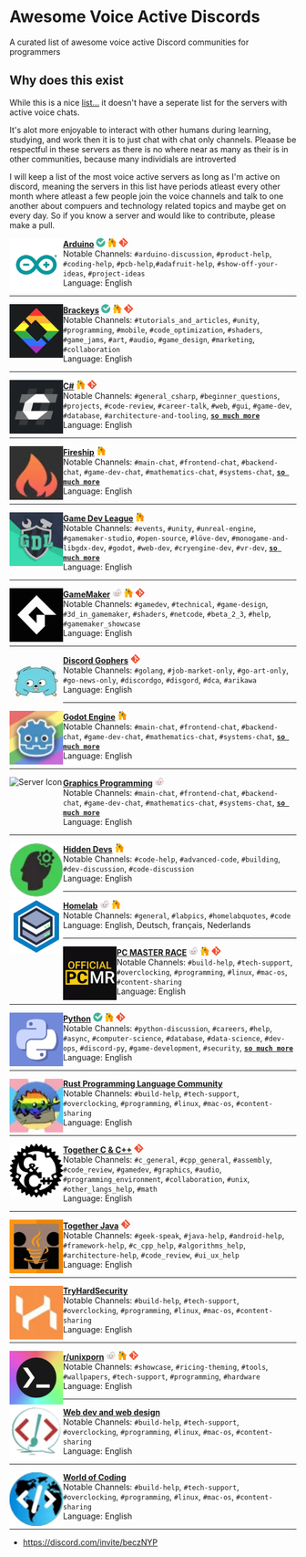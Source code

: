 # Awesome Voice Active Discords
A curated list of awesome voice active Discord communities for programmers

## Why does this exist
While this is a nice [list...](https://github.com/mhxion/awesome-discord-communities) it doesn't have a seperate list for the servers with active voice chats.

It's alot more enjoyable to interact with other humans during learning, studying, and work then it is to just chat with chat only channels. Pleaase be respectful in these servers as there is no where near as many as their is in other communities, because many individials are introverted

I will keep a list of the most voice active servers as long as I'm active on discord, meaning the servers in this list have periods atleast every other month where atleast a few people join the voice channels and talk to one another about compuers and technology related topics and maybe get on every day. So if you know a server and would like to contribute, please make a pull.









<img align="left" height="94px" width="94px" alt="Server Icon" src="images/server_icons/arduino.webp">

[__Arduino__](https://discord.gg/invite/arduino-420594746990526466) [<img height="16px" width="16px" alt="Official Badge" src="images/badges/official.webp">](badges.md#official-identification-badge) [<img height="16px" width="16px" alt="Homepage URL" src="images/badges/homepage.webp">](https://arduino.cc/) [<img height="16px" width="16px" alt="Git Repository" src="images/badges/git.webp">](https://github.com/BluLightShow/arduino-bot) \
Notable Channels: `#arduino-discussion`, `#product-help`, `#coding-help`, `#pcb-help`,`#adafruit-help`, `#show-off-your-ideas`, `#project-ideas` \
Language: English

---
  
<img align="left" height="94px" width="94px" alt="Server Icon" src="images/server_icons/brackeys.webp">

[__Brackeys__](https://discord.com/invite/brackeys) [<img height="16px" width="16px" alt="Official Badge" src="images/badges/official.webp">](badges.md#official-identification-badge) [<img height="16px" width="16px" alt="Homepage URL" src="images/badges/homepage.webp">](https://www.youtube.com/channel/UCYbK_tjZ2OrIZFBvU6CCMiA) [<img height="16px" width="16px" alt="Git Repository" src="images/badges/git.webp">](https://github.com/Brackeys) \
Notable Channels: `#tutorials_and_articles`, `#unity`, `#programming`, `#mobile`, `#code_optimization`, `#shaders`, `#game_jams`, `#art`, `#audio`, `#game_design`, `#marketing`, `#collaboration` \
Language: English

---

<img align="left" height="94px" width="94px" alt="Server Icon" src="images/server_icons/c_sharp.webp">

[__C#__](https://discord.com/invite/csharp) [<img height="16px" width="16px" alt="Homepage URL" src="images/badges/homepage.webp">](http://discord-csharp.github.io/) [<img height="16px" width="16px" alt="Git Repository" src="images/badges/git.webp">](https://github.com/discord-csharp) \
Notable Channels: `#general_csharp`, `#beginner_questions`, `#projects`, `#code-review`, `#career-talk`, `#web`, `#gui`, `#game-dev`, `#database`, `#architecture-and-tooling`, __[`so much more`](badges.md#so-much-more)__ \
Language: English

---

<img align="left" height="94px" width="94px" alt="Server Icon" src="images/server_icons/fireship.webp">

[__Fireship__](https://discord.com/invite/fireship) [<img height="16px" width="16px" alt="Homepage URL" src="images/badges/homepage.webp">](https://fireship.io/) \
Notable Channels: `#main-chat`, `#frontend-chat`, `#backend-chat`, `#game-dev-chat`, `#mathematics-chat`, `#systems-chat`, __[`so much more`](badges.md#so-much-more)__ \
Language: English

---

<img align="left" height="94px" width="94px" alt="Server Icon" src="images/server_icons/game_dev_league.webp">

[__Game Dev League__](https://discord.com/invite/gamedev) [<img height="16px" width="16px" alt="Homepage URL" src="images/badges/homepage.webp">](https://gamedevleague.com/) \
Notable Channels: `#events`, `#unity`, `#unreal-engine`, `#gamemaker-studio`, `#open-source`, `#löve-dev`, `#monogame-and-libgdx-dev`, `#godot`, `#web-dev`, `#cryengine-dev`, `#vr-dev`, __[`so much more`](badges.md#so-much-more)__ \
Language: English

---

<img align="left" height="94px" width="94px" alt="Server Icon" src="images/server_icons/gamemaker.webp">

[__GameMaker__](https://discord.gg/invite/gamemaker) [<img height="16px" width="16px" alt="Reddit Badge" src="images/badges/reddit.webp">](badges.md#reddit-badge) [<img height="16px" width="16px" alt="Homepage URL" src="images/badges/homepage.webp">](https://www.reddit.com/r/gamemaker/) [<img height="16px" width="16px" alt="Git Repository" src="images/badges/git.webp">](https://github.com/GameMakerDiscord) \
Notable Channels: `#gamedev`, `#technical`, `#game-design`, `#3d_in_gamemaker`, `#shaders`, `#netcode`, `#beta_2_3`, `#help`, `#gamemaker_showcase` \
Language: English

---

<img align="left" height="94px" width="94px" alt="Server Icon" src="images/server_icons/discord_gophers.webp">

[__Discord Gophers__](https://discord.gg/invite/golang) [<img height="16px" width="16px" alt="Git Repository" src="images/badges/git.webp">](https://github.com/bwmarrin/discordgo)\
Notable Channels: `#golang`, `#job-market-only`, `#go-art-only`, `#go-news-only`, `#discordgo`, `#disgord`, `#dca`, `#arikawa`
Language: English

---

<img align="left" height="94px" width="94px" alt="Server Icon" src="images/server_icons/godotengine.webp">

[__Godot Engine__](https://discord.com/invite/4JBkykG) [<img height="16px" width="16px" alt="Homepage URL" src="images/badges/homepage.webp">](https://godotengine.org/community/) \
Notable Channels: `#main-chat`, `#frontend-chat`, `#backend-chat`, `#game-dev-chat`, `#mathematics-chat`, `#systems-chat`, __[`so much more`](badges.md#so-much-more)__ \
Language: English

---

<img align="left" height="94px" width="94px" alt="Server Icon" src="images/server_icons/gotdotengine.webp">

[__Graphics Programming__](https://discord.com/invite/jzvnsqHSxd) [<img height="16px" width="16px" alt="Reddit Badge" src="images/badges/reddit.webp">](https://www.reddit.com/r/GraphicsProgramming/) \
Notable Channels: `#main-chat`, `#frontend-chat`, `#backend-chat`, `#game-dev-chat`, `#mathematics-chat`, `#systems-chat`, __[`so much more`](badges.md#so-much-more)__ \
Language: English

---

<img align="left" height="94px" width="94px" alt="Server Icon" src="images/server_icons/hiddendevs.webp">

[__Hidden Devs__](https://discord.com/invite/hd) [<img height="16px" width="16px" alt="Homepage URL" src="images/badges/homepage.webp">](https://hiddendevs.com/) \
Notable Channels: `#code-help`, `#advanced-code`, `#building`, `#dev-discussion`, `#code-discussion` \
Language: English


---

<img align="left" height="94px" width="94px" alt="Server Icon" src="images/server_icons/homelab.webp">

[__Homelab__](https://discord.com/invite/homelab) [<img height="16px" width="16px" alt="Reddit Badge" src="images/badges/reddit.webp">](badges.md#reddit-badge) [<img height="16px" width="16px" alt="Homepage URL" src="images/badges/homepage.webp">](https://www.reddit.com/r/homelab/) \
Notable Channels: `#general`, `#labpics`, `#homelabquotes`, `#code` \
Language: English, Deutsch, français, Nederlands

---

<img align="left" height="94px" width="94px" alt="Server Icon" src="images/server_icons/pc_master_race.webp">

[__PC MASTER RACE__](https://discord.com/invite/pcmr) [<img height="16px" width="16px" alt="Reddit Badge" src="images/badges/reddit.webp">](badges.md#reddit-badge) [<img height="16px" width="16px" alt="Homepage URL" src="images/badges/homepage.webp">](https://www.reddit.com/r/pcmasterrace/) [<img height="16px" width="16px" alt="Git Repository" src="images/badges/git.webp">](https://github.com/izy521/Sera-PCMR) \
Notable Channels: `#build-help`, `#tech-support`, `#overclocking`, `#programming`, `#linux`, `#mac-os`, `#content-sharing` \
Language: English

---

<img align="left" height="94px" width="94px" alt="Server Icon" src="images/server_icons/python.webp">

[__Python__](https://discord.com/invite/python) [<img height="16px" width="16px" alt="Official Badge" src="images/badges/official.webp">](badges.md#official-identification-badge) [<img height="16px" width="16px" alt="Homepage URL" src="images/badges/homepage.webp">](https://pythondiscord.com/) [<img height="16px" width="16px" alt="Git Repository" src="images/badges/git.webp">](https://github.com/python-discord/) \
Notable Channels: `#python-discussion`, `#careers`, `#help`, `#async`, `#computer-science`, `#database`, `#data-science`, `#dev-ops`, `#discord-py`, `#game-development`, `#security`, __[`so much more`](badges.md#so-much-more)__ \
Language: English

---

<img align="left" height="94px" width="94px" alt="Server Icon" src="images/server_icons/rust-lang-community.webp">

[__Rust Programming Language Community__](https://discord.com/invite/rust-lang-community) \
Notable Channels: `#build-help`, `#tech-support`, `#overclocking`, `#programming`, `#linux`, `#mac-os`, `#content-sharing` \
Language: English  

---

<img align="left" height="94px" width="94px" alt="Server Icon" src="images/server_icons/together_c_and_c_plus_plus.webp">

[__Together C & C++__](https://discord.com/invite/tccpp) [<img height="16px" width="16px" alt="Git Repository" src="images/badges/git.webp">](https://github.com/Headline/discord-compiler-bot) \
Notable Channels: `#c_general`, `#cpp_general`, `#assembly`, `#code_review`, `#gamedev`, `#graphics`, `#audio`, `#programming_environment`, `#collaboration`, `#unix`, `#other_langs_help`, `#math` \
Language: English

---

<img align="left" height="94px" width="94px" alt="Server Icon" src="images/server_icons/together_java.webp">

[__Together Java__](https://discord.gg/together-java-272761734820003841) [<img height="16px" width="16px" alt="Git Repository" src="images/badges/git.webp">](https://github.com/Together-Java) \
Notable Channels: `#geek-speak`, `#java-help`, `#android-help`, `#framework-help`, `#c_cpp_help`, `#algorithms_help`, `#architecture-help`, `#code_review`, `#ui_ux_help`\
Language: English

---

<img align="left" height="94px" width="94px" alt="Server Icon" src="images/server_icons/tryhardsecurity.webp">

[__TryHardSecurity__](https://discord.com/invite/tryhardsecurity) \
Notable Channels: `#build-help`, `#tech-support`, `#overclocking`, `#programming`, `#linux`, `#mac-os`, `#content-sharing` \
Language: English  

---

<img align="left" height="94px" width="94px" alt="Server Icon" src="images/server_icons/r_unixporn.webp">

[__r/unixporn__](https://discord.com/invite/unixporn) [<img height="16px" width="16px" alt="Reddit Badge" src="images/badges/reddit.webp">](badges.md#reddit-badge) [<img height="16px" width="16px" alt="Homepage URL" src="images/badges/homepage.webp">](https://www.reddit.com/r/unixporn/) [<img height="16px" width="16px" alt="Git Repository" src="images/badges/git.webp">](https://github.com/unixporn) \
Notable Channels: `#showcase`, `#ricing-theming`, `#tools`, `#wallpapers`, `#tech-support`, `#programming`, `#hardware` \
Language: English 

---

<img align="left" height="94px" width="94px" alt="Server Icon" src="images/server_icons/webdev.webp">

[__Web dev and web design__](https://discord.com/invite/web) \
Notable Channels: `#build-help`, `#tech-support`, `#overclocking`, `#programming`, `#linux`, `#mac-os`, `#content-sharing` \
Language: English  

---

<img align="left" height="94px" width="94px" alt="Server Icon" src="images/server_icons/woc.webp">

[__World of Coding__](https://discord.com/invite/program) \
Notable Channels: `#build-help`, `#tech-support`, `#overclocking`, `#programming`, `#linux`, `#mac-os`, `#content-sharing` \
Language: English  

---

* https://discord.com/invite/beczNYP
